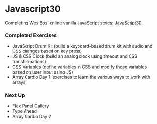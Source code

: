# Javascript30
Completing Wes Bos' online vanilla JavaScript series: [JavaScript30](https://javascript30.com/).

### Completed Exercises
* JavaScript Drum Kit (build a keyboard-based drum kit with audio and CSS changes based on key press)
* JS & CSS Clock (build an analog clock using timeout and CSS transformations)
* CSS Variables (define variables in CSS and modify those variables based on user input using JS)
* Array Cardio Day 1 (exercises to learn the various ways to work with arrays)

### Next Up
* Flex Panel Gallery
* Type Ahead
* Array Cardio Day 2
